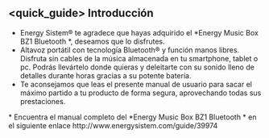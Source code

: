 ## <quick_guide> Introducción

* Energy Sistem® te agradece que hayas adquirido el *Energy Music Box BZ1 Bluetooth *, deseamos que lo disfrutes.
* Altavoz portátil con tecnología Bluetooth® y función manos libres. Disfruta sin cables de la música almacenada en tu smartphone, tablet o pc. Podrás llevártelo donde quieras y deleitarte con su sonido lleno de detalles durante horas gracias a su potente batería.
* Te aconsejamos que leas el presente manual de usuario para sacar el máximo partido a tu producto de forma segura, aprovechando todas sus prestaciones. 
<unique> 
* Encuentra el manual completo del *Energy Music Box BZ1 Bluetooth * en el siguiente enlace http://www.energysistem.com/guide/39974 </unique> </quick_guide>
